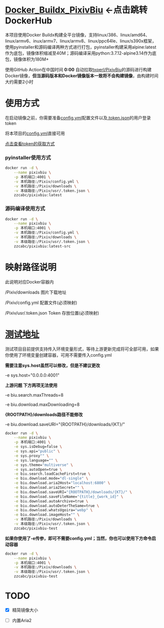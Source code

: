 # [Docker_Buildx_PixivBiu](https://hub.docker.com/r/zzcabc/pixivbiu) <-点击跳转DockerHub

本项目使用Docker Buildx构建全平台镜像，支持linux/386、linux/amd64、linux/armv6、inux/armv7、linux/armv8、linux/ppc64le、linux/s390x框架，使用pyinstaller和源码编译两种方式进行打包，pyinstaller构建采用alpine:latest作为底包，镜像体积缩减至40M；源码编译采用python:3.7.12-alpine3.14作为底包，镜像体积为180M+

使用GitHub Action在中国时间 **0:00** 自动拉取[txperl/PixivBiu](https://github.com/txperl/PixivBiu)的源码进行构建Docker镜像，**但当源码版本和Docker镜像版本一致将不会构建镜像**，由构建时间大约需要2小时

# 使用方式

在启动镜像之前，你需要准备[config.yml](https://github.com/zzcabc/Docker_Buildx_PixivBiu/blob/master/config.yml)配置文件以及[.token.json](https://github.com/zzcabc/Docker_Buildx_PixivBiu/blob/master/.token.json)的用户登录token

将本项目的[config.yml](https://github.com/zzcabc/Docker_Buildx_PixivBiu/blob/master/config.yml)直接可用

[点击查看token的获取方式](https://github.com/zzcabc/Docker_Buildx_PixivBiu/blob/master/getToken.md)

### pyinstaller使用方式

```sh
docker run -d \
    --name pixivbiu \
    -p 本机端口:4001 \
    -v 本机路径:/Pixiv/config.yml \
    -v 本机路径:/Pixiv/downloads \
    -v 本级路径:/Pixiv/usr/.token.json \
    zzcabc/pixivbiu:latest
```

### 源码编译使用方式

```sh
docker run -d \
    --name pixivbiu \
    -p 本机端口:4001 \
    -v 本机路径:/Pixiv/config.yml \
    -v 本机路径:/Pixiv/downloads \
    -v 本级路径:/Pixiv/usr/.token.json \
    zzcabc/pixivbiu:latest-src
```


# 映射路径说明

此说明对应Docker容器内

/Pixiv/downloads                  图片下载地址

/Pixiv/config.yml                 配置文件(必须映射)

/Pixiv/usr/.token.json            Token 存放位置(必须映射)


# [测试地址](https://hub.docker.com/r/zzcabc/pixivbiu-test)

测试项目目前提供支持传入环境变量形式，等待上游更新完成将可全部可用，如果你使用了环境变量创建容器，可用不需要传入config.yml


**需要注意sys.host虽然可以修改，但是不建议更改**

   -e sys.host="0.0.0.0:4001"

**上游问题 下方两项无法使用**

   -e biu.search.maxThreads=8

   -e biu.download.maxDownloading=8

**{ROOTPATH}/downloads路径不能修改**

   -e biu.download.saveURI="{ROOTPATH}/downloads/{KT}/"


```sh
docker run -d \
    --name pixivbiu \
    -p 本机端口:4001 \
    -e sys.isDebug=false \
    -e sys.api="public" \
    -e sys.proxy"" \
    -e sys.language="" \
    -e sys.theme="multiverse" \
    -e sys.autoOpen=true \
    -e biu.search.loadCacheFirst=true \
    -e biu.download.mode="dl-single" \
    -e biu.download.aria2Host="localhost:6800" \
    -e biu.download.aria2Secret="" \
    -e biu.download.saveURI="{ROOTPATH}/downloads/{KT}/" \
    -e biu.download.saveFileName="{title}_{work_id}" \
    -e biu.download.autoArchive=true \
    -e biu.download.autoDeterTheSame=true \
    -e biu.download.whatsUgoira="webp" \
    -e biu.download.imageHost="" \
    -v 本机路径:/Pixiv/downloads \
    -v 本级路径:/Pixiv/usr/.token.json \
    zzcabc/pixivbiu-test
```

**如果你使用了-e传参，即可不需要config.yml；当然，你也可以使用下方命令启动容器**

```sh
docker run -d \
    --name pixivbiu \
    -p 本机端口:4001 \
    -v 本机路径:/Pixiv/downloads \
    -v 本级路径:/Pixiv/usr/.token.json \
    zzcabc/pixivbiu-test
```

# TODO

- [x] 精简镜像大小

- [ ] 内置Aria2
